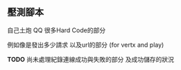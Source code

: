 ## 壓測腳本

自己土炮 QQ
很多Hard Code的部分

例如像是發出多少請求
以及url的部分 (for vertx and play)


**TODO**
尚未處理紀錄連線成功與失敗的部分
及成功儲存的狀況